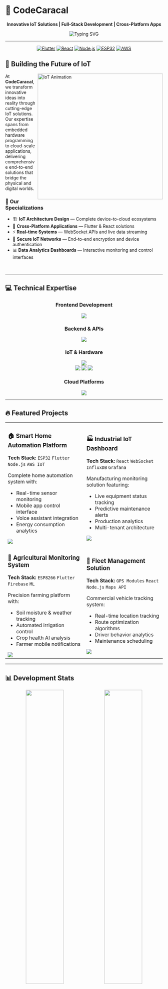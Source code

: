 # 🦊 CodeCaracal
<div align="center">

**Innovative IoT Solutions | Full-Stack Development | Cross-Platform Apps**

<img src="https://readme-typing-svg.herokuapp.com?font=Fira+Code&weight=600&size=28&pause=1000&color=FF6B35&center=true&vCenter=true&width=600&lines=Building+the+Future+of+IoT;Cross-Platform+Development;Cloud+IoT+Integration;Real-time+Monitoring+Systems" alt="Typing SVG" />

---

[![Flutter](https://img.shields.io/badge/Flutter-Apps-02569B?style=for-the-badge&logo=flutter&logoColor=white)](https://flutter.dev)
[![React](https://img.shields.io/badge/React-Web%20Interfaces-61DAFB?style=for-the-badge&logo=react&logoColor=black)](https://reactjs.org)
[![Node.js](https://img.shields.io/badge/Node.js-APIs-339933?style=for-the-badge&logo=nodedotjs&logoColor=white)](https://nodejs.org)
[![ESP32](https://img.shields.io/badge/ESP32-IoT%20Devices-FF6F00?style=for-the-badge&logo=espressif&logoColor=white)](https://www.espressif.com)
[![AWS](https://img.shields.io/badge/AWS-Cloud%20IoT-FF9900?style=for-the-badge&logo=amazonaws&logoColor=white)](https://aws.amazon.com)

</div>

## 🚀 Building the Future of IoT

<img align="right" alt="IoT Animation" width="400" src="https://raw.githubusercontent.com/abhisheknaiidu/abhisheknaiidu/master/code.gif">

At **CodeCaracal**, we transform innovative ideas into reality through cutting-edge IoT solutions. Our expertise spans from embedded hardware programming to cloud-scale applications, delivering comprehensive end-to-end solutions that bridge the physical and digital worlds.

### 🎯 **Our Specializations**
- 🏗️ **IoT Architecture Design** — Complete device-to-cloud ecosystems
- 📱 **Cross-Platform Applications** — Flutter & React solutions
- ⚡ **Real-time Systems** — WebSocket APIs and live data streaming  
- 🔐 **Secure IoT Networks** — End-to-end encryption and device authentication
- 📊 **Data Analytics Dashboards** — Interactive monitoring and control interfaces

<br clear="right"/>

---

## 💻 Technical Expertise

<div align="center">

### Frontend Development
<img src="https://skillicons.dev/icons?i=flutter,dart,react,nextjs,typescript,tailwind,html,css" />

### Backend & APIs  
<img src="https://skillicons.dev/icons?i=nodejs,express,websocket,mongodb,postgresql,redis,graphql" />

### IoT & Hardware
<img src="https://skillicons.dev/icons?i=arduino,raspberrypi,cpp,c,python,mqtt" />
<br>
<img src="https://img.shields.io/badge/ESP32-Espressif-red?style=flat-square&logo=espressif"/>
<img src="https://img.shields.io/badge/ESP8266-WiFi%20Module-blue?style=flat-square"/>
<img src="https://img.shields.io/badge/Sensors-Integration-green?style=flat-square"/>

### Cloud Platforms
<img src="https://skillicons.dev/icons?i=aws,azure,gcp,docker,kubernetes,linux" />

</div>

---

## 🔥 Featured Projects

<div align="center">

<table>
<tr>
<td width="50%">

### 🏠 Smart Home Automation Platform
**Tech Stack:** `ESP32` `Flutter` `Node.js` `AWS IoT`

Complete home automation system with:
- Real-time sensor monitoring
- Mobile app control interface  
- Voice assistant integration
- Energy consumption analytics

<img src="https://img.shields.io/badge/Status-Production-brightgreen?style=flat-square"/>

</td>
<td width="50%">

### 🏭 Industrial IoT Dashboard  
**Tech Stack:** `React` `WebSocket` `InfluxDB` `Grafana`

Manufacturing monitoring solution featuring:
- Live equipment status tracking
- Predictive maintenance alerts
- Production analytics
- Multi-tenant architecture

<img src="https://img.shields.io/badge/Status-Deployed-blue?style=flat-square"/>

</td>
</tr>
<tr>
<td width="50%">

### 🌱 Agricultural Monitoring System
**Tech Stack:** `ESP8266` `Flutter` `Firebase` `ML`

Precision farming platform with:
- Soil moisture & weather tracking
- Automated irrigation control
- Crop health AI analysis  
- Farmer mobile notifications

<img src="https://img.shields.io/badge/Status-Beta-orange?style=flat-square"/>

</td>
<td width="50%">

### 🚗 Fleet Management Solution
**Tech Stack:** `GPS Modules` `React` `Node.js` `Maps API`

Commercial vehicle tracking system:
- Real-time location tracking
- Route optimization algorithms
- Driver behavior analytics
- Maintenance scheduling

<img src="https://img.shields.io/badge/Status-Development-yellow?style=flat-square"/>

</td>
</tr>
</table>

</div>

---

## 📊 Development Stats

<div align="center">

<img width="49%" src="https://github-readme-stats.vercel.app/api?username=CodeCaracal&show_icons=true&theme=radical&hide_border=true&bg_color=0D1117&title_color=FF6B35&icon_color=FF6B35&text_color=ffffff"/>
<img width="49%" src="https://github-readme-streak-stats.herokuapp.com/?user=CodeCaracal&theme=radical&hide_border=true&background=0D1117&stroke=FF6B35&ring=FF6B35&fire=FF6B35&currStreakLabel=ffffff"/>

<img width="60%" src="https://github-readme-stats.vercel.app/api/top-langs/?username=CodeCaracal&layout=compact&theme=radical&hide_border=true&bg_color=0D1117&title_color=FF6B35&text_color=ffffff&langs_count=10"/>

</div>

---

## 🏆 Our Achievements

<div align="center">

```
📈 50+ IoT Projects Delivered    🏗️ 25+ Production Systems    ⚡ 99.9% Uptime Record
🌍 15+ Countries Served         🔧 100+ Devices Connected    📱 10K+ App Downloads
```

<img src="https://github-profile-trophy.vercel.app/?username=CodeCaracal&theme=radical&no-frame=true&no-bg=true&column=7&title=MultiLanguage,Repositories,Commits,PullRequest,Reviews,Issues,Followers"/>

</div>

---

## 🔧 Code Architecture Example

```javascript
// IoT Device Controller - Real-time Data Pipeline
class IoTController {
  constructor(config) {
    this.mqttClient = new MQTTClient(config.broker);
    this.database = new InfluxDB(config.db);
    this.webSocket = new WebSocketServer(config.port);
  }

  async initialize() {
    await this.connectToCloud();
    this.setupDeviceListeners();
    this.startRealTimeStream();
    console.log('🚀 IoT System Online');
  }

  async processDeviceData(deviceId, sensorData) {
    // Data validation & transformation
    const processedData = this.validateAndTransform(sensorData);
    
    // Store in time-series database
    await this.database.writePoint({
      measurement: 'sensor_readings',
      tags: { device_id: deviceId },
      fields: processedData,
      timestamp: new Date()
    });

    // Real-time client updates
    this.webSocket.broadcast({
      type: 'SENSOR_UPDATE',
      device: deviceId,
      data: processedData
    });
  }
}
```

---

## 🌟 Why Choose CodeCaracal?

<div align="center">

| 🎯 **Expertise** | 🚀 **Innovation** | 🔐 **Security** | 📈 **Scalability** |
|:---:|:---:|:---:|:---:|
| 5+ years IoT development | Cutting-edge tech stack | Enterprise-grade security | Cloud-native architecture |
| Full-stack capabilities | AI/ML integration | End-to-end encryption | Auto-scaling infrastructure |
| Hardware to software | Real-time processing | Secure device provisioning | Global deployment ready |

</div>

---

## 🤝 Let's Connect & Collaborate

<div align="center">

**Ready to transform your IoT vision into reality?**

<br>

[![Portfolio](https://img.shields.io/badge/🌐_Portfolio-Visit_Website-FF6B35?style=for-the-badge&logoColor=white)](https://codecaracal.dev)
[![GitHub](https://img.shields.io/badge/🐙_GitHub-Follow_Us-181717?style=for-the-badge&logo=github&logoColor=white)](https://github.com/CodeCaracal)
[![Email](https://img.shields.io/badge/📧_Contact-Send_Email-EA4335?style=for-the-badge&logo=gmail&logoColor=white)](mailto:contact@codecaracal.dev)
[![LinkedIn](https://img.shields.io/badge/💼_LinkedIn-Connect-0A66C2?style=for-the-badge&logo=linkedin&logoColor=white)](https://linkedin.com/company/codecaracal)

<br>

### 💬 **Let's discuss your next innovative IoT project!**

<img src="https://capsule-render.vercel.app/api?type=waving&color=gradient&customColorList=6&height=100&section=footer&text=Building%20the%20Future,%20One%20Device%20at%20a%20Time&fontSize=16&fontColor=ffffff&animation=twinkling"/>

</div>

---

<div align="center">

**⭐ Star our repositories if you find our work valuable!**

<img src="https://komarev.com/ghpvc/?username=CodeCaracal&style=for-the-badge&color=FF6B35&label=Profile+Views"/>

</div>
